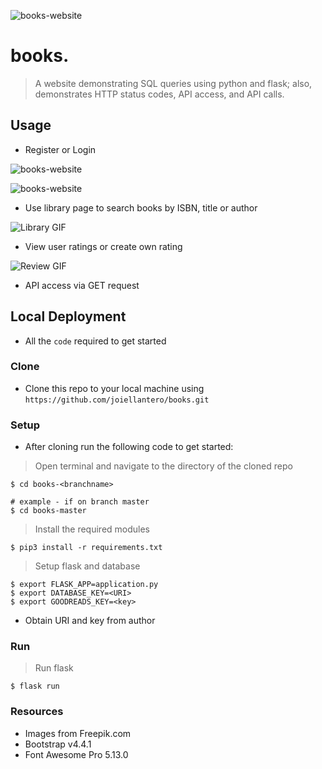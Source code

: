 <img src="https://lh3.googleusercontent.com/25C4x-YcoQfXO2U7SSgPHoQvBpCfBPE4KtQ5VhgBjYByA8NqPGo36osRZ-rJVwjviBPrx63ZkEd2KM9NTSiXT7GrYo4JWAAFja75Se8jxgPNGHxq6A67YrKKDJxzSQAgOGF4CZGprzyk0mAiKAVLe5QFSf3RHwiZGg8uiimzXgTcprQXK3Xta64OvOXOiLP7Hgbn3HBLLXvt7RfgGL2I-LRAmReRwtCt6pGulwUuy6oDgoh1RNxNtwsuuNCitqrcibWYWOzOLKNKkPfRs1TQg8C4zc5bHFZpX_o2FFUPEnq0mrfKu9s-2NGiE69sHtXW5ZGQarhBCkWkfhH6cZUbY7h_CftPXW9Na3fRsze1S2GusN2FmHLNOZvDfwLyC8c6ssgI442f21z0cRVcJgo4k32j29MJJfy--1QsYvGJwOUowuaujpAkDhx2bGmB6N6LgquWP8Oz-0uhlh1HcsdRuGC04kw1STBLI9UQZGcEKwaTJyp-1VRhMLgfFXhnMrKzxxiAdLgiXEIwQjuJjcWMZthBKn1gt3o0-gbP2EkEn3m6Gvy7gsuSbcnG3XNpKqADgDnBHHKbBDZHP7wRB3ktkVvYKkA4UHKE2ZvJeF-zIZOBcMeTOU3enhsqBBnywlG5nus3dCxss2aJRcDAJhKjq2BTas4kXfMaF0G5k_SLD6O09-47qWhGpSgW1HQf=w2852-h1398-no" title="books." alt="books-website"></a>

# books.

> A website demonstrating SQL queries using python and flask; also, demonstrates HTTP status codes, API access, and API calls.

## Usage

- Register or Login

<img src="https://lh3.googleusercontent.com/yOd5pOFvsQRuGO3oEMJK5XbqFcUmW4cfbeUV9BNZu9UzIG_EFwoavYZnDpW_q-FQj0UG3gjjEsA7tRad13oqy3X1BM56N-df1SI-uTsaZG9cF-iZuMUuFhsK71jvjZ6hY4qq0BscnGIhanmN6H-872cJXraWLje8YClSeLWCNRvOmIJuQekCdzq8WaiPuFawZTEx5r2JkPUbJ3smGwomCIsBLzRwqmLCgTHlZ91UJp2dJjhk_weWJ_JfJ00uYPBzQzaNfCvsdPUg4gcUqFdXzr1PpnhXBAP8MjCI-LO8ARd-V7S8_avlXfuRqNVaG0YM6wwJVzWgdCp9cQvUFTlR-shf1QnX0RXNTYVTFKIyABAEnLA-HxcQgh-Yh2O3tjCfj65766xFUPGlxbK_VeB-WNDLE3JAjeyGo_dJEQunT41RAAqpra_U0IV0Hoe_S27zGn7y9xpAERaQBAxqKCTuWHBmNE5H666pDnulzD1rCwcF3NyTOF6wBsgX-NgaViGkraPGFygo-lFTtwWvVunikZOga9b_c3FKGdscmWPxgPZW81rYRAXtb9jEJfZbc3Q__HVxaRbMCQ244Mf5d26gPljEg4FpzjauBwrisKdtuVGPHBPxNxEt3IkKDrGJFuoOblTSx3cMa1Pkr4Kq6QesMbWe9ZYU8FwFLeILlEIPw4NHk1W0-cBPyIbHt-mg=w2878-h1394-no" title="books." alt="books-website"></a>

<img src="https://lh3.googleusercontent.com/gjoCyfjzr7fjqVuth3HqyTEBwIZTVLHIt9yEXwvLE0m90XX1EbcCMBk4vPM11My2qjMUvLs-X_w9396Gf_Bk9wbixrWiw-1YhdHeZzqAIalBXE674cItxdB4sfchYj5kGrk0g79YHtWyiTUMydp-DKx3Z1cvQZ1WWDFkC_UG6cAND6TX4fAuKcwGW3qjugR542_gp2ziksYsdjRZbdYVL3YMwZhXUOVWtjlgcZsly-CUakyM0J0g1lJ-cCuSdvR6tV06Z99TmcUg45WdtSc17zidC61xGsyMSBn5D7s8QVS3kkeVwrTJjrrGaVSIsgOjw97tGR-56iOhz2WNNIRey6ejNFagvBSOL0M9oVYSvwMhjC1DsiSZtmZPuuITVjOs_samgMyN-RUz8i_cTSSl4JAuFLU_G-L2b49uwkKLGkDsC_aIB1Aca-239UiwJHLbE6yqpvq6r6yQfQ8KNUk30WWCoUTcBVnplZ-uOIE1eJ8QPIaR7Fsxa_dHzhVOMJdPNwokmav8eGL_ddHQXKOLnma8KAM_fxN8BU9n8mFt4NGL8v1f0bo7jLTrF1PJqX_x0QRbZ1v8mf20BAZro0-tPGXzMbv_XdB9JnCWam8eJpfHsXGo7d1i_0b-vXHt5wzPRQIEXP7bGwn8nhegnDZVOMg1oiaiZHrlUcSq3n49MlExbWlvJkt0P1HYKJBw=w2880-h1396-no" title="books." alt="books-website"></a>

- Use library page to search books by ISBN, title or author

![Library GIF](https://lh3.googleusercontent.com/lv8DnNUAqTKQzDDvXwst1Sh00sr7q85mmCr9jIDG7ncJxMhNsRFtBVfjfpV1xnHLBmhXqrLbl4lxq_c4marBXRLHjDUN9ys4BIjXuIGkDIyFLhi20aSgAeiIw4llqLACbjBTGEt8XxCzAmRTDOGoIOVA_lWsz9q3guvsWK4vFcyo2irvbZC1BFI_GRbKOW6drqkNWNfSxwFR2wy7AXeuYJh6fpKqD3s5OELDC8dziDhawq-LDeN9wZBFWBjyOhtGt3Qypvwm41-SD4gRvT6rV-BJfmCUI8pLclCibnLj-L6oIHUIzP0e0X6hQQTmrc4-_81VIxjSnzVaDXfquQjSbBVnOZxDljEYiGrQihEeylT_rDWtFc2A7q6Xt6lEsVaHvCLi7qnuBThvCjbz2xfN9xF53x0MQxi_37jmqw7Cdk7lceXf0thFRIBSw7ZtonWzt8qIP6KdElUrHKfMsmzdnOUwCkLAiZhOjJKTQn76aeEoyF6iT99d_tucK2f3Wu5l-fno93yYl2noGJS8ZH_E_zb4kptB1UB3j7YYIl3cMNnCJyt1vUUZLzliLhQ9yop6TmZhcu1ne0UMpPwyAuEb-bFt8ku05AoDsT1Ry2oFFiqQStZ8n6kT51ags2JZQa8efe7ON_ZSdygXBvfHPFHlJXakrnNzLB6dInUVtxt_Mz-TeJi9RyF2yZa34LwB=w1434-h691-no)

- View user ratings or create own rating

![Review GIF](https://lh3.googleusercontent.com/x7-eXSe0Lbs2GOnE7jiU0hsIOmtXCT3MOQ0snmqimAoD-i8AZJ1_8sEcGh3UMIdcfdYMfDm472ph1CR-AIlOopGGwexl8tk7K3ppogVOlFChnEDSBx1qHAEq_ka8mTZ6ISuh-DgSctFaEv-n_8apQ-axvdoZwW9XYZZn1IQtKrSL1ph8BvcH7NqpzQtq5ZInV5saVqT02UKJgNC1EHCdOdFqfvsXcsGpEyjwINFXZg-rc1a38Pw7nsCq6TIKewa92bKGKrKfeELU1fXTvdPvTBjvDIliLP1RWdD51QPg75Nd4lwOejZwE30E1IGy4us1J_JVBhIryD7Qe9mZfrYcs8kLuBv3jgGnbSCeOc5rxRMOpLtv4h4zK6BeuiWLG6kwVdVkBP5CJcQ9HW1YuuekwJKCU-BJCWIWD9umzcH0ZqzmCPLO1IrI03C4mzSn4d3w6Kc1L8Qj-Txh2iu7Qeb9W-XARBGcTeuV5KJBOWEpGSoiYnwkBsW-8FAp93fUNTxB_R6eH1gzr7iD2sGGFlQp8JoXQZRpEi24oeC1dYd-fB-BOo4Si9SRVSzXHA1pR6wB6h1cpyB--Xqb-jQZeEKSjvho0_GWB1Ycm4J8DNihDdzv4krC6UnzpyjK0MkL7s0Ms93tEmN2HrSpTZWNg3i732DQ_qw5vjxt2IeuUJWMRyuyQDUdDfST2zEdzeja=w1437-h693-no)

- API access via GET request

## Local Deployment

- All the `code` required to get started

### Clone

- Clone this repo to your local machine using `https://github.com/joiellantero/books.git`

### Setup

- After cloning run the following code to get started:

> Open terminal and navigate to the directory of the cloned repo

```shell
$ cd books-<branchname>

# example - if on branch master
$ cd books-master
```

> Install the required modules

```shell
$ pip3 install -r requirements.txt
```

> Setup flask and database

```shell
$ export FLASK_APP=application.py
$ export DATABASE_KEY=<URI>
$ export GOODREADS_KEY=<key>
```

- Obtain URI and key from author

### Run

> Run flask

```shell
$ flask run
```

### Resources

- Images from Freepik.com
- Bootstrap v4.4.1
- Font Awesome Pro 5.13.0

